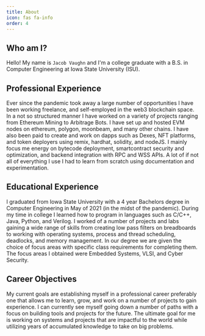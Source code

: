 ```yaml
---
title: About
icon: fas fa-info
order: 4
---
```


## Who am I?

Hello!
My name is `Jacob Vaughn` and I'm a college graduate with a B.S. in Computer Engineering at Iowa State University (ISU).

## Professional Experience

Ever since the pandemic took away a large number of opportunities I have been working freelance, and self-employed in the web3 blockchain space. In a not so structured manner I have worked on a variety of projects ranging from Ethereum Mining to Arbitrage Bots. I have set up and hosted EVM nodes on ethereum, polygon, moonbeam, and many other chains. I have also been paid to create and work on dapps such as Dexes, NFT platforms, and token deployers using remix, hardhat, solidity, and nodeJS. I mainly focus me energy on bytecode deployment, smartcontract security and optimization, and backend integration with RPC and WSS APIs. A lot of if not all of everything I use I had to learn from scratch using documentation and experimentation.

## Educational Experience

I graduated from Iowa State University with a 4 year Bachelors degree in Computer Engineering in May of 2021 (in the midst of the pandemic). During my time in college I learned how to program in languages such as C/C++, Java, Python, and Verilog. I worked of a number of projects and labs gaining a wide range of skills from creating low pass filters on breadboards to working with operating systems, process and thread scheduling, deadlocks, and memory management. In our degree we are given the choice of focus areas with specific class requirements for completing them. The focus areas I obtained were Embedded Systems, VLSI, and Cyber Security.

## Career Objectives

My current goals are establishing myself in a professional career preferably one that allows me to learn, grow, and work on a number of projects to gain experience. I can currently see myself going down a number of paths with a focus on building tools and projects for the future. The ultimate goal for me is working on systems and projects that are impactful to the world while utilizing years of accumulated knowledge to take on big problems.
